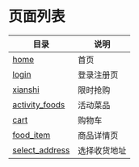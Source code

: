 # 页面列表

| 目录 | 说明 |
| --- | --- |
| [home](http://acrazing.me:8888/qingguo/10-29/home/home.html) | 首页 |
| [login](http://acrazing.me:8888/qingguo/10-29/login/login.html) | 登录注册页 |
| [xianshi](http://acrazing.me:8888/qingguo/10-29/xianshi/xianshi.html) | 限时抢购 |
| [activity_foods](http://acrazing.me:8888/qingguo/10-29/activity_foods/activity_foods.html) | 活动菜品 |
| [cart](http://acrazing.me:8888/qingguo/10-29/cart/cart.html) | 购物车 |
| [food_item](http://acrazing.me:8888/qingguo/10-29/food_item/food_item.html) | 商品详情页 |
| [select_address](http://acrazing.me:8888/qingguo/10-29/select_address/select_address.html) | 选择收货地址 |